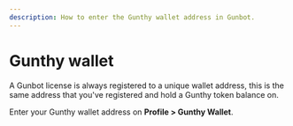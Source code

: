 ```yaml
---
description: How to enter the Gunthy wallet address in Gunbot.
---
```


# Gunthy wallet

A Gunbot license is always registered to a unique wallet address, this is the same address that you've registered and hold a Gunthy token balance on.

Enter your Gunthy wallet address on **Profile &gt; Gunthy Wallet**.

